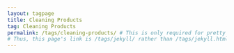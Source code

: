 ```yaml
---
layout: tagpage
title: Cleaning Products
tag: Cleaning Products
permalink: /tags/cleaning-products/ # This is only required for pretty links.
# Thus, this page's link is /tags/jekyll/ rather than /tags/jekyll.html
---
```

